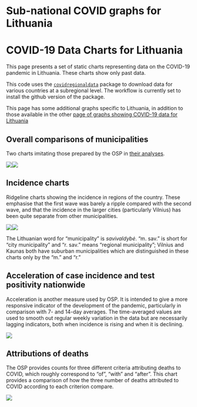 Sub-national COVID graphs for Lithuania
================

# COVID-19 Data Charts for Lithuania

This page presents a set of static charts representing data on the
COVID-19 pandemic in Lithuania. These charts show only past data.

This code uses the
[`covidregionaldata`](http://epiforecasts.io/covidregionaldata) package
to download data for various countries at a subregional level. The
workflow is currently set to install the github version of the package.

This page has some additional graphs specific to Lithuania, in addition
to those available in the other [page of graphs showing COVID-19 data
for Lithuania](COVID-19%20regional%20graphs%20-%20Lithuania.html)

## Overall comparisons of municipalities

Two charts imitating those prepared by the OSP in [their
analyses](https://osp.stat.gov.lt/documents/10180/8420714/1_COVID-19_situacijos_apzvalga_210215.pdf).

![](/covidregionaldatagraphs/images/Lithuania-waterfall-charts-1.png)<!-- -->![](/covidregionaldatagraphs/images/Lithuania-waterfall-charts-2.png)<!-- -->

## Incidence charts

Ridgeline charts showing the incidence in regions of the country. These
emphasise that the first wave was barely a ripple compared with the
second wave, and that the incidence in the larger cities (particularly
Vilnius) has been quite separate from other municipalities.

![](/covidregionaldatagraphs/images/Lithuania-incidence-ridgeline-charts-1.png)<!-- -->![](/covidregionaldatagraphs/images/Lithuania-incidence-ridgeline-charts-2.png)<!-- -->

The Lithuanian word for “municipality” is *savivaldybė*. “m. sav.” is
short for “city municipality” and “r. sav.” means “regional
municipality”; Vilnius and Kaunas both have suburban municipalities
which are distinguished in these charts only by the “m.” and “r.”

## Acceleration of case incidence and test positivity nationwide

Acceleration is another measure used by OSP. It is intended to give a
more responsive indicator of the development of the pandemic,
particularly in comparison with 7- and 14-day averages. The
time-averaged values are used to smooth out regular weekly variation in
the data but are necessarily lagging indicators, both when incidence is
rising and when it is declining.

![](/covidregionaldatagraphs/images/Lithuania-acceleration-national-1.png)<!-- -->

## Attributions of deaths

The OSP provides counts for three different criteria attributing deaths
to COVID, which roughly correspond to “of”, “with” and “after”. This
chart provides a comparison of how the three number of deaths attributed
to COVID according to each criterion compare.

![](/covidregionaldatagraphs/images/Lithuania-death-definitions-1.png)<!-- -->
